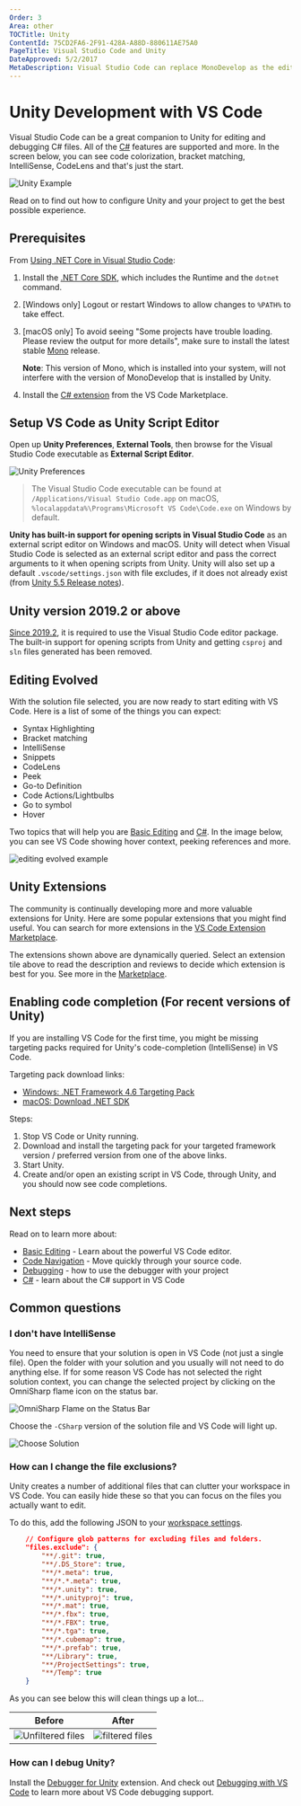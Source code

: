 ```yaml
---
Order: 3
Area: other
TOCTitle: Unity
ContentId: 75CD2FA6-2F91-428A-A88D-880611AE75A0
PageTitle: Visual Studio Code and Unity
DateApproved: 5/2/2017
MetaDescription: Visual Studio Code can replace MonoDevelop as the editor for Unity
---
```

# Unity Development with VS Code

Visual Studio Code can be a great companion to Unity for editing and debugging C# files.  All of the [C#](/docs/languages/csharp.md) features are supported and more.  In the screen below, you can see code colorization, bracket matching, IntelliSense, CodeLens and that's just the start.

![Unity Example](images/unity/wow.gif)

Read on to find out how to configure Unity and your project to get the best possible experience.

## Prerequisites

From [Using .NET Core in Visual Studio Code](/docs/languages/dotnet.md):

1. Install the [.NET Core SDK](https://dotnet.microsoft.com/download), which includes the Runtime and the `dotnet` command.

1. [Windows only] Logout or restart Windows to allow changes to `%PATH%` to take effect.

1. [macOS only] To avoid seeing "Some projects have trouble loading. Please review the output for more details", make sure to install the latest stable [Mono](https://www.mono-project.com/download/) release.

   **Note**: This version of Mono, which is installed into your system, will not interfere with the version of MonoDevelop that is installed by Unity.

1. Install the [C# extension](https://marketplace.visualstudio.com/items?itemName=ms-dotnettools.csharp) from the VS Code Marketplace.

## Setup VS Code as Unity Script Editor

Open up **Unity Preferences**, **External Tools**, then browse for the Visual Studio Code executable as **External Script Editor**.

![Unity Preferences](images/unity/Unity_Preferences_External_Script_Editor.gif)

> The Visual Studio Code executable can be found at `/Applications/Visual Studio Code.app` on macOS, `%localappdata%\Programs\Microsoft VS Code\Code.exe` on Windows by default.

**Unity has built-in support for opening scripts in Visual Studio Code** as an external script editor on Windows and macOS. Unity will detect when Visual Studio Code is selected as an external script editor and pass the correct arguments to it when opening scripts from Unity. Unity will also set up a default `.vscode/settings.json` with file excludes, if it does not already exist (from [Unity 5.5 Release notes](https://unity3d.com/unity/whats-new/unity-5.5.0)).

## Unity version 2019.2 or above

[Since 2019.2](https://unity.com/releases/2019-2/), it is required to use the Visual Studio Code editor package. The built-in support for opening scripts from Unity and getting `csproj` and `sln` files generated has been removed.

## Editing Evolved

With the solution file selected, you are now ready to start editing with VS Code. Here is a list of some of the things you can expect:

* Syntax Highlighting
* Bracket matching
* IntelliSense
* Snippets
* CodeLens
* Peek
* Go-to Definition
* Code Actions/Lightbulbs
* Go to symbol
* Hover

Two topics that will help you are [Basic Editing](/docs/editor/codebasics.md) and [C#](/docs/languages/csharp.md). In the image below, you can see VS Code showing hover context, peeking references and more.

![editing evolved example](images/unity/peekreferences.png)

## Unity Extensions

The community is continually developing more and more valuable extensions for Unity. Here are some popular extensions that you might find useful. You can search for more extensions in the [VS Code Extension Marketplace](https://marketplace.visualstudio.com/search?term=Unity&target=VSCode).

<div class="marketplace-extensions-unity"></div>

The extensions shown above are dynamically queried. Select an extension tile above to read the description and reviews to decide which extension is best for you. See more in the [Marketplace](https://marketplace.visualstudio.com/vscode).

## Enabling code completion (For recent versions of Unity)

If you are installing VS Code for the first time, you might be missing targeting packs required for Unity's code-completion (IntelliSense) in VS Code.

Targeting pack download links:

* [Windows: .NET Framework 4.6 Targeting Pack](https://www.microsoft.com/download/details.aspx?id=48136)
* [macOS: Download .NET SDK](https://dotnet.microsoft.com/download)

Steps:

1. Stop VS Code or Unity running.
2. Download and install the targeting pack for your targeted framework version / preferred version from one of the above links.
3. Start Unity.
4. Create and/or open an existing script in VS Code, through Unity, and you should now see code completions.

## Next steps

Read on to learn more about:

* [Basic Editing](/docs/editor/codebasics.md) - Learn about the powerful VS Code editor.
* [Code Navigation](/docs/editor/editingevolved.md) - Move quickly through your source code.
* [Debugging](/docs/editor/debugging.md) - how to use the debugger with your project
* [C#](/docs/languages/csharp.md) - learn about the C# support in VS Code

## Common questions

### I don't have IntelliSense

You need to ensure that your solution is open in VS Code (not just a single file).  Open the folder with your solution and you usually will not need to do anything else.  If for some reason VS Code has not selected the right solution context, you can change the selected project by clicking on the OmniSharp flame icon on the status bar.

![OmniSharp Flame on the Status Bar](images/unity/omnisharp.png)

Choose the `-CSharp` version of the solution file and VS Code will light up.

![Choose Solution](images/unity/selectsln.png)

### How can I change the file exclusions?

Unity creates a number of additional files that can clutter your workspace in VS Code.  You can easily hide these so that you can focus on the files you actually want to edit.

To do this, add the following JSON to your [workspace settings](/docs/getstarted/settings.md).

```json
    // Configure glob patterns for excluding files and folders.
    "files.exclude": {
        "**/.git": true,
        "**/.DS_Store": true,
        "**/*.meta": true,
        "**/*.*.meta": true,
        "**/*.unity": true,
        "**/*.unityproj": true,
        "**/*.mat": true,
        "**/*.fbx": true,
        "**/*.FBX": true,
        "**/*.tga": true,
        "**/*.cubemap": true,
        "**/*.prefab": true,
        "**/Library": true,
        "**/ProjectSettings": true,
        "**/Temp": true
    }
```

As you can see below this will clean things up a lot...

Before|After
------|-----
![Unfiltered files](images/unity/unfilteredfiles.png)|![filtered files](images/unity/filteredfiles.png)

### How can I debug Unity?

Install the [Debugger for Unity](https://marketplace.visualstudio.com/items/Unity.unity-debug) extension. And check out [Debugging with VS Code](/docs/editor/debugging.md) to learn more about VS Code debugging support.
